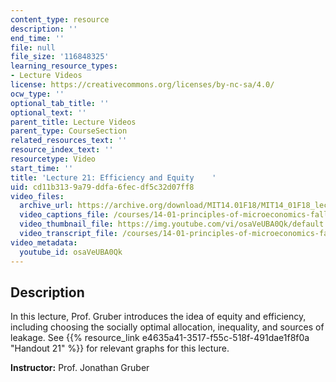 ```yaml
---
content_type: resource
description: ''
end_time: ''
file: null
file_size: '116848325'
learning_resource_types:
- Lecture Videos
license: https://creativecommons.org/licenses/by-nc-sa/4.0/
ocw_type: ''
optional_tab_title: ''
optional_text: ''
parent_title: Lecture Videos
parent_type: CourseSection
related_resources_text: ''
resource_index_text: ''
resourcetype: Video
start_time: ''
title: 'Lecture 21: Efficiency and Equity    '
uid: cd11b313-9a79-ddfa-6fec-df5c32d07ff8
video_files:
  archive_url: https://archive.org/download/MIT14.01F18/MIT14_01F18_lec21_300k.mp4
  video_captions_file: /courses/14-01-principles-of-microeconomics-fall-2018/24f157a6b2c75acaa4d00b2cc53bcc91_osaVeUBA0Qk.vtt
  video_thumbnail_file: https://img.youtube.com/vi/osaVeUBA0Qk/default.jpg
  video_transcript_file: /courses/14-01-principles-of-microeconomics-fall-2018/0594da9029a49bb0bf4e4d1cbebd5653_osaVeUBA0Qk.pdf
video_metadata:
  youtube_id: osaVeUBA0Qk
---
```


Description
-----------

In this lecture, Prof. Gruber introduces the idea of equity and efficiency, including choosing the socially optimal allocation, inequality, and sources of leakage. See {{% resource_link e4635a41-3517-f55c-518f-491dae1f8f0a "Handout 21" %}} for relevant graphs for this lecture. 

**Instructor:** Prof. Jonathan Gruber

